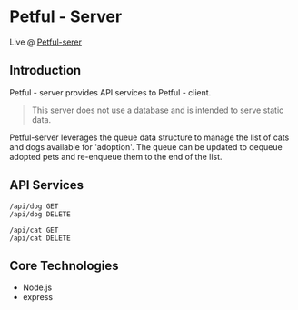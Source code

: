 # Petful - Server

Live @ [Petful-serer]([https://](https://fierce-bayou-88462.herokuapp.com/))

## Introduction

Petful - server provides API services to Petful - client. 

> This server does not use a database and is intended to serve static data.

Petful-server leverages the queue data structure to manage the list of cats and dogs available for 'adoption'. The queue can be updated to dequeue adopted pets and re-enqueue them to the end of the list.

## API Services

```
/api/dog GET
/api/dog DELETE

/api/cat GET
/api/cat DELETE
```

## Core Technologies

- Node.js
- express

